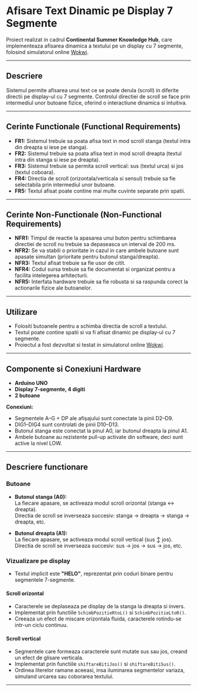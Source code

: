 # Afisare Text Dinamic pe Display 7 Segmente

Proiect realizat in cadrul **Continental Summer Knowledge Hub**, care implementeaza afisarea dinamica a textului pe un display cu 7 segmente, folosind simulatorul online [Wokwi](https://wokwi.com/).

---

## Descriere

Sistemul permite afisarea unui text ce se poate derula (scroll) in diferite directii pe display-ul cu 7 segmente. Controlul directiei de scroll se face prin intermediul unor butoane fizice, oferind o interactiune dinamica si intuitiva.

---

## Cerinte Functionale (Functional Requirements)

- **FR1:** Sistemul trebuie sa poata afisa text in mod scroll stanga (textul intra din dreapta si iese pe stanga).
- **FR2:** Sistemul trebuie sa poata afisa text in mod scroll dreapta (textul intra din stanga si iese pe dreapta).
- **FR3:** Sistemul trebuie sa permita scroll vertical: sus (textul urca) si jos (textul coboara).
- **FR4:** Directia de scroll (orizontala/verticala si sensul) trebuie sa fie selectabila prin intermediul unor butoane.
- **FR5:** Textul afisat poate contine mai multe cuvinte separate prin spatii.

---

## Cerinte Non-Functionale (Non-Functional Requirements)

- **NFR1:** Timpul de reactie la apasarea unui buton pentru schimbarea directiei de scroll nu trebuie sa depaseasca un interval de 200 ms.
- **NFR2:** Se va stabili o prioritate in cazul in care ambele butoane sunt apasate simultan (prioritate pentru butonul stanga/dreapta).
- **NFR3:** Textul afisat trebuie sa fie usor de citit.
- **NFR4:** Codul sursa trebuie sa fie documentat si organizat pentru a facilita intelegerea arhitecturii.
- **NFR5:** Interfata hardware trebuie sa fie robusta si sa raspunda corect la actionarile fizice ale butoanelor.

---

## Utilizare

- Folositi butoanele pentru a schimba directia de scroll a textului.
- Textul poate contine spatii si va fi afisat dinamic pe display-ul cu 7 segmente.
- Proiectul a fost dezvoltat si testat in simulatorul online [Wokwi](https://wokwi.com/).

---

## Componente si Conexiuni Hardware

- **Arduino UNO**
- **Display 7-segmente, 4 digiti**
- **2 butoane**

**Conexiuni:**

- Segmentele A–G + DP ale afișajului sunt conectate la pinii D2–D9.
- DIG1–DIG4 sunt controlati de pinii D10–D13.
- Butonul stanga este conectat la pinul A0, iar butonul dreapta la pinul A1.
- Ambele butoane au rezistente pull-up activate din software, deci sunt active la nivel LOW.

---

## Descriere functionare

### Butoane

- **Butonul stanga (A0):**  
  La fiecare apasare, se activeaza modul scroll orizontal (stanga ↔ dreapta).  
  Directia de scroll se inverseaza succesiv: stanga -> dreapta -> stanga -> dreapta, etc.

- **Butonul dreapta (A1):**  
  La fiecare apasare, se activeaza modul scroll vertical (sus ↕ jos).  
  Directia de scroll se inverseaza succesiv: sus -> jos -> sus -> jos, etc.

### Vizualizare pe display

- Textul implicit este **"HELO"**, reprezentat prin coduri binare pentru segmentele 7-segmente.

#### Scroll orizontal
- Caracterele se deplaseaza pe display de la stanga la dreapta si invers.
- Implementat prin functiile `SchimbPozitieRtoL()` si `SchimbPozitieLtoR()`.
- Creeaza un efect de miscare orizontala fluida, caracterele rotindu-se intr-un ciclu continuu.

#### Scroll vertical
- Segmentele care formeaza caracterele sunt mutate sus sau jos, creand un efect de glisare verticala.
- Implementat prin functiile `shiftareBitiJos()` si `shiftareBitiSus()`.
- Ordinea literelor ramane aceeasi, insa iluminarea segmentelor variaza, simuland urcarea sau coborarea textului.

---
